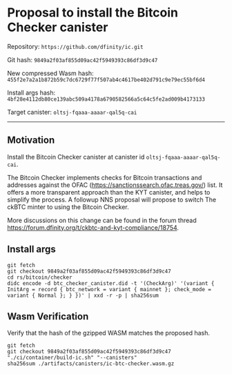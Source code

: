 # Proposal to install the Bitcoin Checker canister

Repository: `https://github.com/dfinity/ic.git`

Git hash: `9849a2f03af855d09ac42f5949393c86df3d9c47`

New compressed Wasm hash: `455f2e7a2a1b872b59c7dc6729f77f507ab4c4617be402d791c9e79ec55bf6d4`

Install args hash: `4bf28e4112db80ce139abc509a4178a6790582566a5c64c5fe2ad009b4173133`

Target canister: `oltsj-fqaaa-aaaar-qal5q-cai`

---

## Motivation

Install the Bitcoin Checker canister at canister id `oltsj-fqaaa-aaaar-qal5q-cai`.

The Bitcoin Checker implements checks for Bitcoin transactions and addresses against the OFAC (https://sanctionssearch.ofac.treas.gov/) list.
It offers a more transparent approach than the KYT canister, and helps to simplify the process.
A followup NNS proposal will propose to switch The ckBTC minter to using the Bitcoin Checker.

More discussions on this change can be found in the forum thread https://forum.dfinity.org/t/ckbtc-and-kyt-compliance/18754.

## Install args

```
git fetch
git checkout 9849a2f03af855d09ac42f5949393c86df3d9c47
cd rs/bitcoin/checker
didc encode -d btc_checker_canister.did -t '(CheckArg)' '(variant { InitArg = record { btc_network = variant { mainnet }; check_mode = variant { Normal }; } })' | xxd -r -p | sha256sum
```

## Wasm Verification

Verify that the hash of the gzipped WASM matches the proposed hash.

```
git fetch
git checkout 9849a2f03af855d09ac42f5949393c86df3d9c47
"./ci/container/build-ic.sh" "--canisters"
sha256sum ./artifacts/canisters/ic-btc-checker.wasm.gz
```
